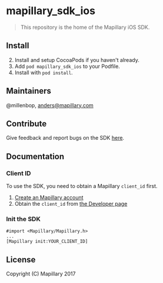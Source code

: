 # mapillary\_sdk\_ios

> This repository is the home of the Mapillary iOS SDK.


## Install

2. Install and setup CocoaPods if you haven't already.
3. Add `pod mapillary_sdk_ios` to your Podfile.
3. Install with `pod install`.


## Maintainers
@millenbop, anders@mapillary.com


## Contribute

Give feedback and report bugs on the SDK [here](https://github.com/mapillary/mapillary_sdk_ios/issues).


## Documentation

### Client ID

To use the SDK, you need to obtain a Mapillary `client_id` first. 

1. [Create an Mapillary account](https://www.mapillary.com/signup)
2. Obtain the `client_id` from [the Developer page](https://www.mapillary.com/app/settings/developershttps://www.mapillary.com/app/settings/developers)

### Init the SDK

```
#import <Mapillary/Mapillary.h>
...
[Mapillary init:YOUR_CLIENT_ID]
```

## License

Copyright (C) Mapillary 2017